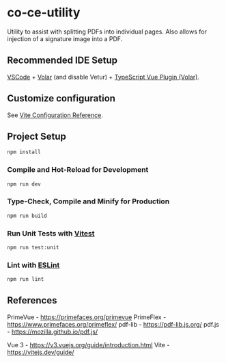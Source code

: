 # co-ce-utility
Utility to assist with splitting PDFs into individual pages. Also allows for injection of a signature image into a PDF.

## Recommended IDE Setup

[VSCode](https://code.visualstudio.com/) + [Volar](https://marketplace.visualstudio.com/items?itemName=Vue.volar) (and disable Vetur) + [TypeScript Vue Plugin (Volar)](https://marketplace.visualstudio.com/items?itemName=Vue.vscode-typescript-vue-plugin).

## Customize configuration

See [Vite Configuration Reference](https://vitejs.dev/config/).

## Project Setup

```sh
npm install
```

### Compile and Hot-Reload for Development

```sh
npm run dev
```

### Type-Check, Compile and Minify for Production

```sh
npm run build
```

### Run Unit Tests with [Vitest](https://vitest.dev/)

```sh
npm run test:unit
```

### Lint with [ESLint](https://eslint.org/)

```sh
npm run lint
```

## References
PrimeVue - https://primefaces.org/primevue
PrimeFlex - https://www.primefaces.org/primeflex/
pdf-lib - https://pdf-lib.js.org/
pdf.js - https://mozilla.github.io/pdf.js/

Vue 3 - https://v3.vuejs.org/guide/introduction.html
Vite - https://vitejs.dev/guide/

